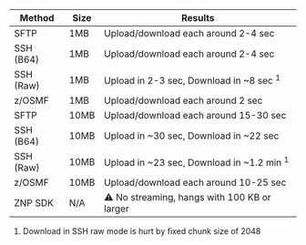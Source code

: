 | Method    | Size | Results                                              |
| --------- | ---- | ---------------------------------------------------- |
| SFTP      | 1MB  | Upload/download each around 2-4 sec                  |
| SSH (B64) | 1MB  | Upload/download each around 2-4 sec                  |
| SSH (Raw) | 1MB  | Upload in 2-3 sec, Download in ~8 sec <sup>1</sup>   |
| z/OSMF    | 1MB  | Upload/download each around 2 sec                    |
| SFTP      | 10MB | Upload/download each around 15-30 sec                |
| SSH (B64) | 10MB | Upload in ~30 sec, Download in ~22 sec               |
| SSH (Raw) | 10MB | Upload in ~23 sec, Download in ~1.2 min <sup>1</sup> |
| z/OSMF    | 10MB | Upload/download each around 10-25 sec                |
| ZNP SDK   | N/A  | ⚠️ No streaming, hangs with 100 KB or larger         |

1. Download in SSH raw mode is hurt by fixed chunk size of 2048
